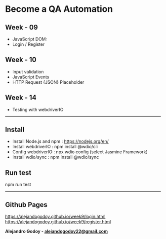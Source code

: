 # Become a QA Automation

## Week - 09 

- JavaScript DOM:  
- Login / Register  

## Week - 10 

- Input validation  
- JavaScript Events  
- HTTP Request {JSON} Placeholder  

## Week - 14 

- Testing with webdriverIO

---

## Install

- Install Node.js and npm : https://nodejs.org/en/
- Install webdriverIO : npm install @wdio/cli
- Config webdriverIO : npx wdio config (select Jasmine Framework)
- Install wdio/sync : npm install @wdio/sync

## Run test

npm run test

---
## Github Pages

https://alejandogodoy.github.io/week9/login.html
https://alejandogodoy.github.io/week9/register.html

**Alejandro Godoy - alejandogodoy22@gmail.com**